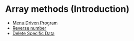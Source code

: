 # Array methods (Introduction)

- [Menu Driven Program](https://github.com/sthsuyash/CSIT_Labs/blob/main/3rd_Semester/DSA/1_Array_methods/menuDrive.cpp)
- [Reverse number](https://github.com/sthsuyash/CSIT_Labs/blob/main/3rd_Semester/DSA/1_Array_methods/reverse.cpp)
- [Delete Specific Data](https://github.com/sthsuyash/CSIT_Labs/blob/main/3rd_Semester/DSA/1_Array_methods/deleteSpecificData.cpp)
